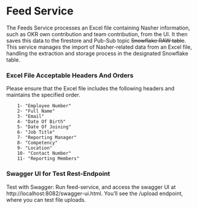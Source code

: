 # Feed Service
The Feeds Service processes an Excel file containing Nasher information, such as OKR own contribution and team contribution, from the UI. It then saves this data to the firestore and Pub-Sub topic ~~Snowflake RAW table~~. This service manages the import of Nasher-related data from an Excel file, handling the extraction and storage process in the designated Snowflake table.

### Excel File Acceptable Headers And Orders
Please ensure that the Excel file includes the following headers and maintains the specified order.

```
    1- "Employee Number"
    2- "Full Name"
    3- "Email"
    4- "Date Of Birth"
    5- "Date Of Joining"
    6- "Job Title"
    7- "Reporting Manager"
    8- "Competency"
    9- "Location"
    10- "Contact Number"
    11- "Reporting Members"
```

### Swagger UI for Test Rest-Endpoint
Test with Swagger: Run feed-service, and access the swagger UI at http://localhost:8082/swagger-ui.html. You’ll see the /upload endpoint, where you can test file uploads.